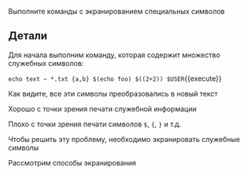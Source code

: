 Выполните команды с экранированием специальных символов

## Детали

Для начала выполним команду, которая содержит множество служебных символов:

`echo text ~ *.txt {a,b} $(echo foo) $((2+2)) $USER`{{execute}}

Как видите, все эти символы преобразовались в новый текст

Хорошо с точки зрения печати служебной информации

Плохо с точки зрения печати символов `$`, `{`, `}` и т.д.

Чтобы решить эту проблему, необходимо экранировать служебные символы

Рассмотрим способы экранирования